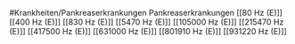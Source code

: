 #Krankheiten/Pankreaserkrankungen
Pankreaserkrankungen
[[80 Hz (E)]]
[[400 Hz (E)]]
[[830 Hz (E)]]
[[5470 Hz (E)]]
[[105000 Hz (E)]]
[[215470 Hz (E)]]
[[417500 Hz (E)]]
[[631000 Hz (E)]]
[[801910 Hz (E)]]
[[931220 Hz (E)]]